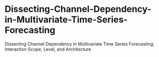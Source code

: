 # Dissecting-Channel-Dependency-in-Multivariate-Time-Series-Forecasting
Dissecting Channel Dependency in Multivariate Time Series Forecasting: Interaction Scope, Level, and Architecture

